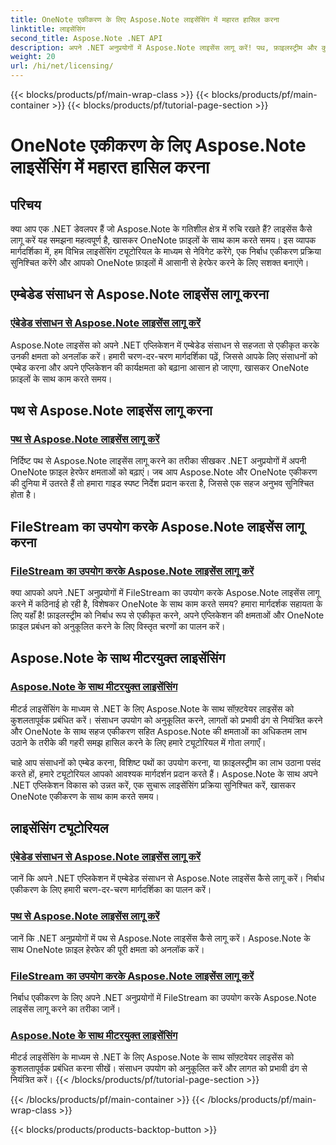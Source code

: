 ```yaml
---
title: OneNote एकीकरण के लिए Aspose.Note लाइसेंसिंग में महारत हासिल करना
linktitle: लाइसेंसिंग
second_title: Aspose.Note .NET API
description: अपने .NET अनुप्रयोगों में Aspose.Note लाइसेंस लागू करें! पथ, फ़ाइलस्ट्रीम और कुशल मीटर्ड लाइसेंसिंग का उपयोग करके संसाधनों को एम्बेड करने के लिए चरण-दर-चरण मार्गदर्शिकाएँ देखें।
weight: 20
url: /hi/net/licensing/
---
```


{{< blocks/products/pf/main-wrap-class >}}
{{< blocks/products/pf/main-container >}}
{{< blocks/products/pf/tutorial-page-section >}}

# OneNote एकीकरण के लिए Aspose.Note लाइसेंसिंग में महारत हासिल करना

## परिचय

क्या आप एक .NET डेवलपर हैं जो Aspose.Note के गतिशील क्षेत्र में रुचि रखते हैं? लाइसेंस कैसे लागू करें यह समझना महत्वपूर्ण है, खासकर OneNote फ़ाइलों के साथ काम करते समय। इस व्यापक मार्गदर्शिका में, हम विभिन्न लाइसेंसिंग ट्यूटोरियल के माध्यम से नेविगेट करेंगे, एक निर्बाध एकीकरण प्रक्रिया सुनिश्चित करेंगे और आपको OneNote फ़ाइलों में आसानी से हेरफेर करने के लिए सशक्त बनाएंगे।

## एम्बेडेड संसाधन से Aspose.Note लाइसेंस लागू करना
### [एंबेडेड संसाधन से Aspose.Note लाइसेंस लागू करें](./apply-license-embedded-resource/)

Aspose.Note लाइसेंस को अपने .NET एप्लिकेशन में एम्बेडेड संसाधन से सहजता से एकीकृत करके उनकी क्षमता को अनलॉक करें। हमारी चरण-दर-चरण मार्गदर्शिका पढ़ें, जिससे आपके लिए संसाधनों को एम्बेड करना और अपने एप्लिकेशन की कार्यक्षमता को बढ़ाना आसान हो जाएगा, खासकर OneNote फ़ाइलों के साथ काम करते समय।

## पथ से Aspose.Note लाइसेंस लागू करना
### [पथ से Aspose.Note लाइसेंस लागू करें](./apply-license-from-path/)

निर्दिष्ट पथ से Aspose.Note लाइसेंस लागू करने का तरीका सीखकर .NET अनुप्रयोगों में अपनी OneNote फ़ाइल हेरफेर क्षमताओं को बढ़ाएं। जब आप Aspose.Note और OneNote एकीकरण की दुनिया में उतरते हैं तो हमारा गाइड स्पष्ट निर्देश प्रदान करता है, जिससे एक सहज अनुभव सुनिश्चित होता है।

## FileStream का उपयोग करके Aspose.Note लाइसेंस लागू करना
### [FileStream का उपयोग करके Aspose.Note लाइसेंस लागू करें](./apply-license-using-filestream/)

क्या आपको अपने .NET अनुप्रयोगों में FileStream का उपयोग करके Aspose.Note लाइसेंस लागू करने में कठिनाई हो रही है, विशेषकर OneNote के साथ काम करते समय? हमारा मार्गदर्शक सहायता के लिए यहाँ है! फ़ाइलस्ट्रीम को निर्बाध रूप से एकीकृत करने, अपने एप्लिकेशन की क्षमताओं और OneNote फ़ाइल प्रबंधन को अनुकूलित करने के लिए विस्तृत चरणों का पालन करें।

## Aspose.Note के साथ मीटरयुक्त लाइसेंसिंग
### [Aspose.Note के साथ मीटरयुक्त लाइसेंसिंग](./metered-licensing/)

मीटर्ड लाइसेंसिंग के माध्यम से .NET के लिए Aspose.Note के साथ सॉफ़्टवेयर लाइसेंस को कुशलतापूर्वक प्रबंधित करें। संसाधन उपयोग को अनुकूलित करने, लागतों को प्रभावी ढंग से नियंत्रित करने और OneNote के साथ सहज एकीकरण सहित Aspose.Note की क्षमताओं का अधिकतम लाभ उठाने के तरीके की गहरी समझ हासिल करने के लिए हमारे ट्यूटोरियल में गोता लगाएँ।

चाहे आप संसाधनों को एम्बेड करना, विशिष्ट पथों का उपयोग करना, या फ़ाइलस्ट्रीम का लाभ उठाना पसंद करते हों, हमारे ट्यूटोरियल आपको आवश्यक मार्गदर्शन प्रदान करते हैं। Aspose.Note के साथ अपने .NET एप्लिकेशन विकास को उन्नत करें, एक सुचारू लाइसेंसिंग प्रक्रिया सुनिश्चित करें, खासकर OneNote एकीकरण के साथ काम करते समय।
## लाइसेंसिंग ट्यूटोरियल
### [एंबेडेड संसाधन से Aspose.Note लाइसेंस लागू करें](./apply-license-embedded-resource/)
जानें कि अपने .NET एप्लिकेशन में एम्बेडेड संसाधन से Aspose.Note लाइसेंस कैसे लागू करें। निर्बाध एकीकरण के लिए हमारी चरण-दर-चरण मार्गदर्शिका का पालन करें।
### [पथ से Aspose.Note लाइसेंस लागू करें](./apply-license-from-path/)
जानें कि .NET अनुप्रयोगों में पथ से Aspose.Note लाइसेंस कैसे लागू करें। Aspose.Note के साथ OneNote फ़ाइल हेरफेर की पूरी क्षमता को अनलॉक करें।
### [FileStream का उपयोग करके Aspose.Note लाइसेंस लागू करें](./apply-license-using-filestream/)
निर्बाध एकीकरण के लिए अपने .NET अनुप्रयोगों में FileStream का उपयोग करके Aspose.Note लाइसेंस लागू करने का तरीका जानें।
### [Aspose.Note के साथ मीटरयुक्त लाइसेंसिंग](./metered-licensing/)
मीटर्ड लाइसेंसिंग के माध्यम से .NET के लिए Aspose.Note के साथ सॉफ़्टवेयर लाइसेंस को कुशलतापूर्वक प्रबंधित करना सीखें। संसाधन उपयोग को अनुकूलित करें और लागत को प्रभावी ढंग से नियंत्रित करें।
{{< /blocks/products/pf/tutorial-page-section >}}

{{< /blocks/products/pf/main-container >}}
{{< /blocks/products/pf/main-wrap-class >}}

{{< blocks/products/products-backtop-button >}}
